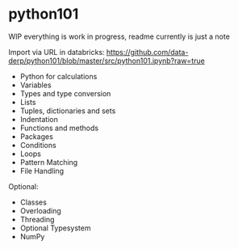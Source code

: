 # python101

WIP everything is work in progress, readme currently is just a note

Import via URL in databricks: https://github.com/data-derp/python101/blob/master/src/python101.ipynb?raw=true

- Python for calculations
- Variables
- Types and type conversion
- Lists 
- Tuples, dictionaries and sets
- Indentation
- Functions and methods
- Packages
- Conditions
- Loops
- Pattern Matching
- File Handling

Optional:
- Classes
- Overloading
- Threading
- Optional Typesystem
- NumPy
